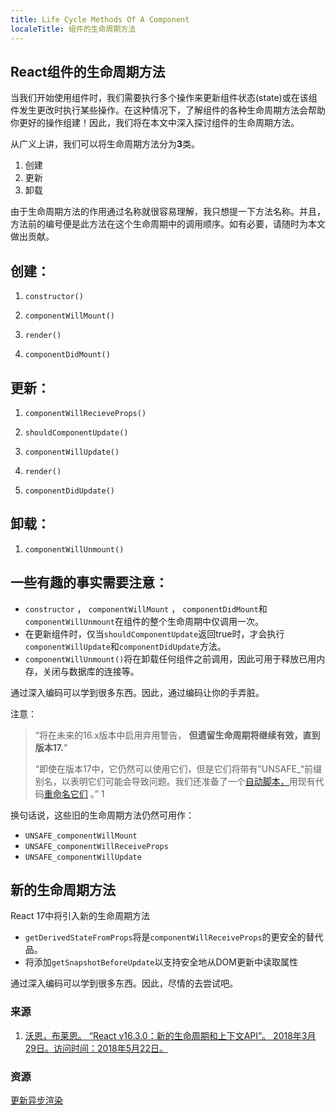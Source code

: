 ```yaml
---
title: Life Cycle Methods Of A Component
localeTitle: 组件的生命周期方法
---
```

## React组件的生命周期方法

当我们开始使用组件时，我们需要执行多个操作来更新组件状态(state)或在该组件发生更改时执行某些操作。在这种情况下，了解组件的各种生命周期方法会帮助你更好的操作组建！因此，我们将在本文中深入探讨组件的生命周期方法。

从广义上讲，我们可以将生命周期方法分为**3**类。

1.  创建
2.  更新
3.  卸载

由于生命周期方法的作用通过名称就很容易理解，我只想提一下方法名称。并且，方法前的编号便是此方法在这个生命周期中的调用顺序。如有必要，请随时为本文做出贡献。

## 创建：

1. `constructor()`

2. `componentWillMount()`

3. `render()`

4. `componentDidMount()`

## 更新：

1. `componentWillRecieveProps()`

2. `shouldComponentUpdate()`

3. `componentWillUpdate()`

4. `render()`

5. `componentDidUpdate()`

## 卸载：

1. `componentWillUnmount()`

## 一些有趣的事实需要注意：

*   `constructor` ， `componentWillMount` ， `componentDidMount`和`componentWillUnmount`在组件的整个生命周期中仅调用一次。
*   在更新组件时，仅当`shouldComponentUpdate`返回true时，才会执行`componentWillUpdate`和`componentDidUpdate`方法。
*   `componentWillUnmount()`将在卸载任何组件之前调用，因此可用于释放已用内存，关闭与数据库的连接等。

通过深入编码可以学到很多东西。因此，通过编码让你的手弄脏。

注意：

> “将在未来的16.x版本中启用弃用警告， **但遗留生命周期将继续有效，直到版本17.**”
> 
> “即使在版本17中，它仍然可以使用它们，但是它们将带有”UNSAFE\_“前缀别名，以表明它们可能会导致问题。我们还准备了一个[自动脚本，](https://github.com/reactjs/react-codemod#rename-unsafe-lifecycles)用现有代码[重命名它们](https://github.com/reactjs/react-codemod#rename-unsafe-lifecycles) 。” 1

换句话说，这些旧的生命周期方法仍然可用作：

*   `UNSAFE_componentWillMount`
*   `UNSAFE_componentWillReceiveProps`
*   `UNSAFE_componentWillUpdate`

## 新的生命周期方法

React 17中将引入新的生命周期方法

*   `getDerivedStateFromProps`将是`componentWillReceiveProps`的更安全的替代品。
*   将添加`getSnapshotBeforeUpdate`以支持安全地从DOM更新中读取属性

通过深入编码可以学到很多东西。因此，尽情的去尝试吧。

### 来源

1.  [沃恩，布莱恩。 “React v16.3.0：新的生命周期和上下文API”。 2018年3月29日。访问时间：2018年5月22日。](https://reactjs.org/blog/2018/03/29/react-v-16-3.html)

### 资源

[更新异步渲染](https://reactjs.org/blog/2018/03/27/update-on-async-rendering.html)
